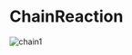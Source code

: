 # ChainReaction
![chain1](https://user-images.githubusercontent.com/20863182/33673435-b5e0aff0-dad2-11e7-8db7-1879510c657d.png)
